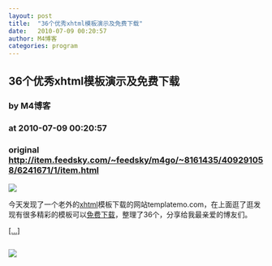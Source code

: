 ```yaml
---
layout: post
title:  "36个优秀xhtml模板演示及免费下载"
date:   2010-07-09 00:20:57
author: M4博客
categories: program
---
```


## 36个优秀xhtml模板演示及免费下载
### by M4博客
### at 2010-07-09 00:20:57
### original <http://item.feedsky.com/~feedsky/m4go/~8161435/409291058/6241671/1/item.html>

<p><img src="http://m4png.m4go.com/usr/uploads/2010/07/09/templatemo_231_general.jpg"></p><p>今天发现了一个老外的<a href="http://www.m4go.com/tag/xhtml/" title="xhtml">xhtml</a>模板下载的网站templatemo.com，在上面逛了逛发现有很多精彩的模板可以<a href="http://www.m4go.com/tag/%E5%85%8D%E8%B4%B9%E4%B8%8B%E8%BD%BD/" title="免费下载">免费下载</a>，整理了36个，分享给我最亲爱的博友们。</p><p><a href="http://www.m4go.com/36-brand-new-eye-catching-free-css-templates/" title="36个优秀xhtml模板演示及免费下载">[...]</a></p><img src="http://www1.feedsky.com/t1/409291058/m4go/feedsky/s.gif?r=http://item.feedsky.com/~feedsky/m4go/~8161435/409291058/6241671/1/item.html" border="0" height="0" width="0"><p><a href="http://www1.feedsky.com/r/l/feedsky/m4go/409291058/art01.html"><img border="0" ismap src="http://www1.feedsky.com/r/i/feedsky/m4go/409291058/art01.gif"></a></p>